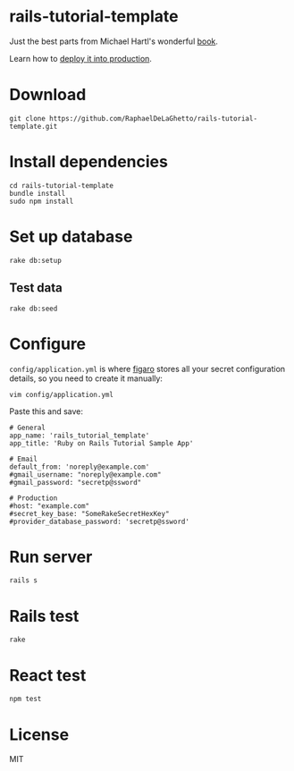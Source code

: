 # rails-tutorial-template

Just the best parts from Michael Hartl's wonderful [book](https://www.railstutorial.org/book).

Learn how to [deploy it into production](http://www.libertyseeds.ca/2015/03/31/Deploying-the-Rails-Tutorial-Sample-App/).

# Download

```
git clone https://github.com/RaphaelDeLaGhetto/rails-tutorial-template.git
```

# Install dependencies

```
cd rails-tutorial-template
bundle install
sudo npm install
```

# Set up database

```
rake db:setup
```

## Test data

```
rake db:seed
```

# Configure

`config/application.yml` is where [figaro](https://github.com/laserlemon/figaro) stores all your secret configuration details, so you need to create it manually:

```
vim config/application.yml
```

Paste this and save:

```
# General
app_name: 'rails_tutorial_template'
app_title: 'Ruby on Rails Tutorial Sample App'

# Email
default_from: 'noreply@example.com'
#gmail_username: "noreply@example.com"
#gmail_password: "secretp@ssword"

# Production
#host: "example.com"
#secret_key_base: "SomeRakeSecretHexKey"
#provider_database_password: 'secretp@ssword'
```

# Run server

```
rails s
```

# Rails test

```
rake
```

# React test

```
npm test
```

# License

MIT
